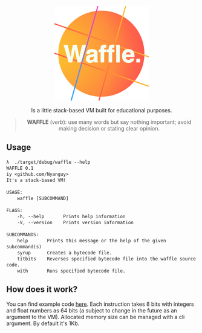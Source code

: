 <div align="center">
    <img src="logo/waffle.png">
    <p>Is a little stack-based VM built for educational purposes.</p>
    <blockquote> <b>WAFFLE</b> (<i>verb</i>): use many words but say nothing important; avoid making decision or stating clear opinion.</blockquote>
</div>


## Usage

```shell script
λ  ./target/debug/waffle --help
WAFFLE 0.1
iy <github.com/Nyanguy>
It's a stack-based VM!

USAGE:
    waffle [SUBCOMMAND]

FLAGS:
    -h, --help       Prints help information
    -V, --version    Prints version information

SUBCOMMANDS:
    help       Prints this message or the help of the given subcommand(s)
    syrup      Creates a bytecode file.
    titbits    Reverses specified bytecode file into the waffle source code.
    with       Runs specified bytecode file.
```


## How does it work?

You can find example code [here](test). 
Each instruction takes 8 bits with integers and float numbers as 64 bits (a subject to change in the future as an argument to the VM).
Allocated memory size can be managed with a cli argument. By default it's 1Kb.
